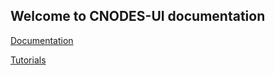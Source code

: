 ## Welcome to CNODES-UI documentation

[Documentation](https://marco-jacovone.github.io/cnodes-ui/jsdocs/index.html)

[Tutorials](./tutorials/TUTORIALS.md)
